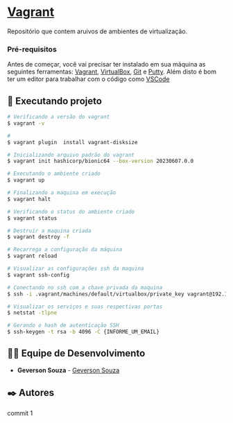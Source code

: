 # <a href="https://github.com/srgeverson/vagrant.git">Vagrant</a>
Repositório que contem aruivos de ambientes de virtualização.

### Pré-requisitos

Antes de começar, você vai precisar ter instalado em sua máquina as seguintes ferramentas:
[Vagrant](https://www.vagrantup.com/), [VirtualBox](https://www.virtualbox.org/), [Git](https://git-scm.com) e [Putty](https://www.chiark.greenend.org.uk/~sgtatham/putty/latest.html). 
Além disto é bom ter um editor para trabalhar com o código como [VSCode](https://code.visualstudio.com/)

## 🎲 Executando projeto

```bash
# Verificando a versão do vagrant
$ vagrant -v

#
$ vagrant plugin  install vagrant-disksize

# Inicializando arquivo padrão do vagrant
$ vagrant init hashicorp/bionic64 --box-version 20230607.0.0

# Executando o ambiente criado
$ vagrant up

# Finalizando a maquina em execução
$ vagrant halt

# Verificando o status do ambiente criado
$ vagrant status

# Destruir a maquina criada
$ vagrant destroy -f

# Recarrega a configuração da máquina
$ vagrant reload

# Visualizar as configurações ssh da maquina
$ vagrant ssh-config

# Conectando no ssh com a chave privada da maquina
$ ssh -i .vagrant/machines/default/virtualbox/private_key vagrant@192.168.0.24

# Visualizar os serviços e suas respectivas portas
$ netstat -tlpne

# Gerando o hash de autenticação SSH
$ ssh-keygen -t rsa -b 4096 -C {INFORME_UM_EMAIL}

```

## 👨‍💻 Equipe de Desenvolvimento

* **Geverson Souza** - [Geverson Souza](https://www.linkedin.com/in/srgeverson/)
## ✒️ Autores

commit 1
